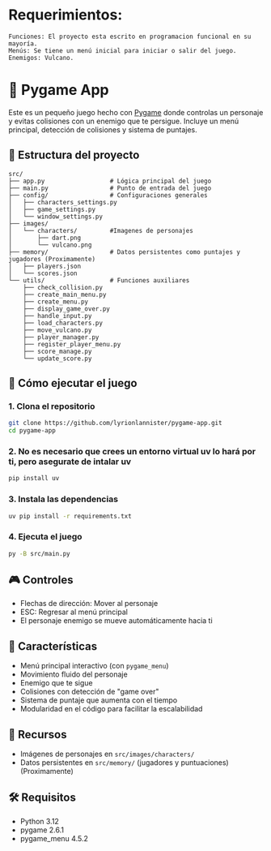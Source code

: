 # Requerimientos:

    Funciones: El proyecto esta escrito en programacion funcional en su mayoría.
    Menús: Se tiene un menú inicial para iniciar o salir del juego.
    Enemigos: Vulcano.

# 🎩 Pygame App

Este es un pequeño juego hecho con [Pygame](https://www.pygame.org/) donde controlas un personaje y evitas colisiones con un enemigo que te persigue. Incluye un menú principal, detección de colisiones y sistema de puntajes.

## 📂 Estructura del proyecto

```
src/
├── app.py                  # Lógica principal del juego
├── main.py                 # Punto de entrada del juego
├── config/                 # Configuraciones generales
│   ├── characters_settings.py
│   ├── game_settings.py
│   └── window_settings.py
├── images/
│   └── characters/         #Imagenes de personajes
│       ├── dart.png
│       └── vulcano.png
├── memory/                 # Datos persistentes como puntajes y jugadores (Proximamente)
│   ├── players.json
│   └── scores.json
└── utils/                  # Funciones auxiliares
    ├── check_collision.py
    ├── create_main_menu.py
    ├── create_menu.py
    ├── display_game_over.py
    ├── handle_input.py
    ├── load_characters.py
    ├── move_vulcano.py
    ├── player_manager.py
    ├── register_player_menu.py
    ├── score_manage.py
    └── update_score.py
```

## 🚀 Cómo ejecutar el juego

### 1. Clona el repositorio

```bash
git clone https://github.com/lyrionlannister/pygame-app.git
cd pygame-app
```

### 2. No es necesario que crees un entorno virtual uv lo hará por ti, pero asegurate de intalar uv

```bash
pip install uv
```

### 3. Instala las dependencias

```bash
uv pip install -r requirements.txt
```

### 4. Ejecuta el juego

```bash
py -B src/main.py
```

## 🎮 Controles

- Flechas de dirección: Mover al personaje
- ESC: Regresar al menú principal
- El personaje enemigo se mueve automáticamente hacia ti

## 🧠 Características

- Menú principal interactivo (con `pygame_menu`)
- Movimiento fluido del personaje
- Enemigo que te sigue
- Colisiones con detección de "game over"
- Sistema de puntaje que aumenta con el tiempo
- Modularidad en el código para facilitar la escalabilidad

## 📸 Recursos

- Imágenes de personajes en `src/images/characters/`
- Datos persistentes en `src/memory/` (jugadores y puntuaciones) (Proximamente)

## 🛠️ Requisitos

- Python 3.12
- pygame 2.6.1
- pygame_menu 4.5.2
